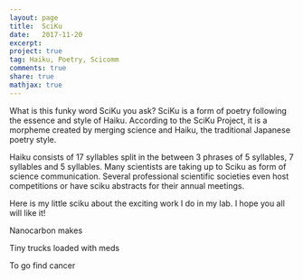 ```yaml
---
layout: page
title:  SciKu
date:   2017-11-20
excerpt:
project: true
tag: Haiku, Poetry, Scicomm
comments: true
share: true
mathjax: true
---
```



What is this funky word SciKu you ask? SciKu is a form of poetry following the essence and style of Haiku. According to the SciKu Project, it is a morpheme created by merging science and Haiku, the traditional Japanese poetry style. 

Haiku consists of 17 syllables split in the between 3 phrases of 5 syllables, 7 syllables and 5 syllables. Many scientists are taking up to Sciku as form of science communication. Several professional scientific societies even host competitions or have sciku abstracts for their annual meetings. 

Here is my little sciku about the exciting work I do in my lab. I hope you all will like it!


Nanocarbon makes

Tiny trucks loaded with meds

To go find cancer

